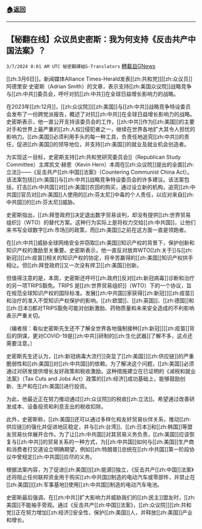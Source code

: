 ###  [:house:返回](README.md)
---


## 【秘翻在线】众议员史密斯：我为何支持《反击共产中国法案》？
`3/7/2024 8:01 AM UTC 秘密翻譯組G-Translators` [轉載自GNews](https://gnews.org/articles/2373205)

[[zh:3月6日]]，新闻媒体Alliance Times-Herald发表[[zh:共和党]][[zh:众议员]]阿德里安·史密斯（Adrian Smith）的文章，表示支持[[zh:美国众议院]]战略竞争与[[zh:中共]]委员会，呼吁对抗[[zh:中共]]在全球日益增长影响力的战略。

在2023年[[zh:12月]]，[[zh:众议院]][[zh:美国]]与[[zh:中共]]战略竞争特设委员会发布了一份跨党派报告，概述了对抗[[zh:中共]]在全球日益增长影响力的战略。史密斯表示，他一直公开支持该委员会的工作，[[zh:中共]]作为[[zh:美国]]的主要对手和世界上最严重的[[zh:人权]]侵犯者之一，继续在世界各地扩大其令人担忧的影响力。[[zh:美国]]必须利用手头的每一种工具，负责任地追究[[zh:中共]]的责任，促进[[zh:美国]]的领导地位，并支持[[zh:美国]]的就业及就业机会创造者。

为实现这一目标，史密斯支持[[zh:共和党研究委员会]]（Republican Study Committee）主席凯文·赫恩（Kevin Hern）本周在[[zh:众议院]]提出的全面[[zh:立法]]——《反击共产[[zh:中国]]法案》（Countering Communist China Act）。该法案包括[[zh:美国]]与[[zh:中共]]战略竞争特设委员会的许多建议。该法案包括，打击[[zh:中共国]]对[[zh:美国]]农田的购买，通过设立新的机构，追究[[zh:中共国]]官员对[[zh:美国]]人使用的[[zh:芬太尼]]中毒的个人责任，以应对来自[[zh:中共国]]的[[zh:芬太尼]]威胁。

史密斯指出，[[zh:拜登政府]]决定退出数字贸易谈判，却没有提供[[zh:世界贸易组织]]（WTO）的替代方案。这种行为实际上是将权力交给[[zh:中共国]]，让他们来书写全球数字[[zh:市场]]的政策，而[[zh:美国]]之前在这方面一直是领跑者。

在[[zh:中共]]威胁全球网络安全并窃取[[zh:美国]]知识产权的背景下，保护创新和知识产权的激励至关重要。史密斯表示，他一直反对放弃WTO[[zh:关于]]与[[zh:新冠]][[zh:疫苗]]相关的知识产权的协定，将辛苦赢得的[[zh:美国]]知识产权拱手相让。但[[zh:拜登政府]]又一次没有捍卫[[zh:美国]]创新。

但值得注意的是，本周，史密斯还呼吁[[zh:政府]]反对[[zh:新冠病毒]]诊断和治疗的另一项TRIPS豁免。TRIPS 是[[zh:世界贸易组织]]（WTO）下的一个协议，旨在规范全球知识产权的国际标准。发展[[zh:中共国]]家获得[[zh:新冠]][[zh:疫苗]]和治疗的准入不受知识产权保护的影响。[[zh:欧盟]]、[[zh:英国]]、[[zh:德国]]和[[zh:日本]]都对TRIPS豁免可能对创新激励、药物质量和未来安全造成的不利影响表示严重关切。

（编者按：看似史密斯先生还不了解全世界各地强制接种[[zh:新冠]][[zh:疫苗]]背后的阴谋，更对COVID-19是[[zh:中共]]研制的[[zh:生化武器]]了解不多，这点还需要注意。）

史密斯先生还认为，[[zh:新冠病毒大流行]]突显了[[zh:美国]][[zh:供应链]]的严重脆弱性和[[zh:美国]]对[[zh:中共国]]的依赖。为了解决这个问题，[[zh:美国]]必须通过对研发提供增长友好政策和税收激励。这种措施建立在已证明的《减税和就业法案》（Tax Cuts and Jobs Act）政策的[[zh:经济]]成功基础上，能够鼓励创新、生产和在[[zh:美国]]进行投资。

为此，他最近正在努力推动通过[[zh:众议院]]的税收[[zh:立法]]。希望通过改善研发成本、设备投资和利息支出的税收扣除。

此外，史密斯称，[[zh:美国]]还可以通过多样化和友好贸易伙伴关系，推动[[zh:供应链]]的强化并促进地区稳定，并与[[zh:台湾]]、[[zh:日本]]和[[zh:韩国]]等盟友贸易伙伴展开合作。为了让[[zh:中共国]]对其贸易义务负责，[[zh:美国]]应该恢复与[[zh:中共]]的贸易关系的一种方式，为[[zh:中共国]]如何与[[zh:美国]]生产商和消费者打交道设立明确期望，例如[[zh:特朗普]]总统在[[zh:中共国]]第一阶段协议中曾规定[[zh:中共国]]应尽的义务。

根据法案内容，为了促进[[zh:美国]][[zh:能源]]独立，《反击共产[[zh:中国]]法案》还将阻止任何联邦资金用于购买[[zh:中共国]]制造的电动汽车或零部件，并禁止在[[zh:美国]][[zh:军事基地]]使用[[zh:中共国]]制造的电动汽车电池。

史密斯最后强调，在[[zh:中共]]扩大影响力并威胁我们的[[zh:民主]]盟友时，[[zh:美国]]不能袖手旁观。通过《反击共产[[zh:中国]]法案》，[[zh:众议院]][[zh:共和党]]正在努力增加[[zh:经济]]安全性，保护[[zh:美国]]人，并释放[[zh:美国]]产业和增长。

